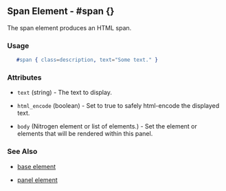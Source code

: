 

## Span Element - #span {}

  The span element produces an HTML span.

### Usage

```erlang
   #span { class=description, text="Some text." }

```

### Attributes

   * `text` (string) - The text to display.

   * `html_encode` (boolean) - Set to true to safely html-encode the displayed text.

   * `body` (Nitrogen element or list of elements.) - Set the element or elements that will be rendered within this panel.

### See Also

 *  [base element](./base.html)

 *  [panel element](./panel.html)

 
